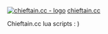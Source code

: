 <a href="https://chieftain.cc"><img src="https://i.ibb.co/yF1BFXkc/logo-3.png" alt="chieftain.cc - logo" border="0"></a>
<a href="https://chieftain.cc">chieftain.cc</a>   

Chieftain.cc lua scripts : )
